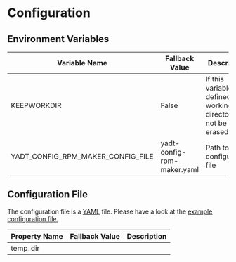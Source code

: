 # Configuration

## Environment Variables

| Variable Name                     | Fallback Value             | Description                             |
|-----------------------------------|----------------------------|-----------------------------------------|
| KEEPWORKDIR                       | False                      | If this variable is defined the working directory will not be erased. |
| YADT_CONFIG_RPM_MAKER_CONFIG_FILE | yadt-config-rpm-maker.yaml | Path to configuration file              |

## Configuration File

The configuration file is a [YAML](http://yaml.org/) file.
Please have a look at the [example configuration file.](https://github.com/yadt/yadt-config-rpm-maker/blob/master/yadt-config-rpm-maker.yaml)

| Property Name                     | Fallback Value             | Description                             |
|-----------------------------------|----------------------------|-----------------------------------------|
| temp_dir                          |          |